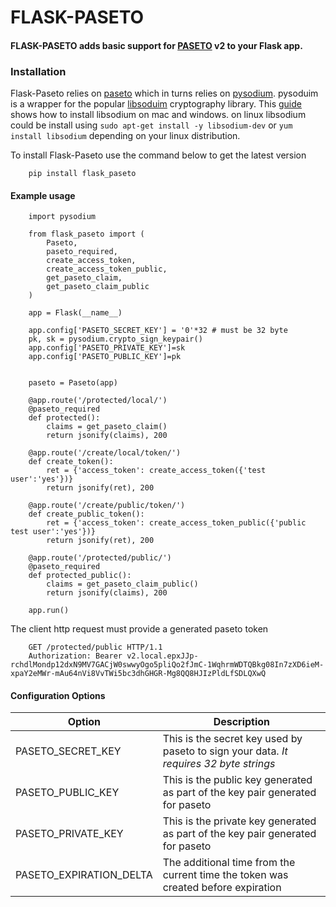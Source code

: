 # FLASK-PASETO
#### FLASK-PASETO adds basic support for [PASETO](https://github.com/paragonie/paseto) v2 to your Flask app.

### Installation 
Flask-Paseto relies on [paseto](https://github.com/rlittlefield/pypaseto) which in turns relies on [pysodium](https://github.com/stef/pysodium).
pysoduim is a wrapper for the popular [libsoduim](https://github.com/jedisct1/libsodium) cryptography library.
This [guide](https://py-ipv8.readthedocs.io/en/latest/preliminaries/install_libsodium/) shows how to install libsodium on mac and windows.
on linux libsodium could be install using ```sudo apt-get install -y libsodium-dev``` or ```yum install libsodium``` depending on your linux distribution.

To install Flask-Paseto use the command below to get the latest version
```
    pip install flask_paseto
```

#### Example  usage
``` 
    import pysodium

    from flask_paseto import (
        Paseto,
        paseto_required,
        create_access_token,
        create_access_token_public,
        get_paseto_claim,
        get_paseto_claim_public
    )

    app = Flask(__name__)

    app.config['PASETO_SECRET_KEY'] = '0'*32 # must be 32 byte
    pk, sk = pysodium.crypto_sign_keypair()
    app.config['PASETO_PRIVATE_KEY']=sk
    app.config['PASETO_PUBLIC_KEY']=pk


    paseto = Paseto(app)

    @app.route('/protected/local/')
    @paseto_required
    def protected():
        claims = get_paseto_claim()
        return jsonify(claims), 200

    @app.route('/create/local/token/')
    def create_token():
        ret = {'access_token': create_access_token({'test user':'yes'})}
        return jsonify(ret), 200
    
    @app.route('/create/public/token/')
    def create_public_token():
        ret = {'access_token': create_access_token_public({'public test user':'yes'})}
        return jsonify(ret), 200

    @app.route('/protected/public/')
    @paseto_required
    def protected_public():
        claims = get_paseto_claim_public()
        return jsonify(claims), 200

    app.run()
````
The client http request must provide a generated paseto token 
``` 
    GET /protected/public HTTP/1.1
    Authorization: Bearer v2.local.epxJJp-rchdlMondp12dxN9MV7GACjW0swwyOgo5pliQo2fJmC-1WqhrmWDTQBkg08In7zXD6ieM-xpaY2eMWr-mAu64nVi8VvTWi5bc3dhGHGR-Mg8QQ8HJIzPldLfSDLQXwQ
```
#### Configuration Options
| Option                | Description                                                                                     |
|-----------------------| ------------------------------------------------------------------------------------------------|
|PASETO_SECRET_KEY      | This is the secret key used by paseto to sign your data. *It requires 32 byte strings*          |
|PASETO_PUBLIC_KEY      | This is the public key generated as part of the key pair generated for paseto                   |
|PASETO_PRIVATE_KEY     | This is the private key generated as part of the key pair generated for paseto                  |
|PASETO_EXPIRATION_DELTA| The additional time from the current time the token was created before expiration               |  
             
